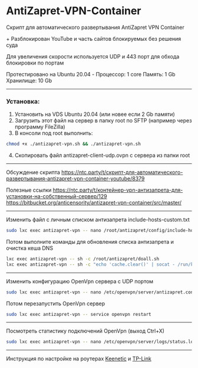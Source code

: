 # AntiZapret-VPN-Container

Скрипт для автоматического развертывания AntiZapret VPN Container

\+ Разблокирован YouTube и часть сайтов блокируемых без решения суда

Для увеличения скорости используется UDP и 443 порт для обхода блокировки по портам

Протестировано на Ubuntu 20.04 - Процессор: 1 core Память: 1 Gb Хранилище: 10 Gb
***
### Установка:
1. Установить на VDS Ubuntu 20.04 (или новее если 2 Gb памяти)
2. Загрузить этот файл на сервер в папку root по SFTP (например через программу FileZilla)
3. В консоли под root выполнить:
```sh
chmod +x ./antizapret-vpn.sh && ./antizapret-vpn.sh
```
4. Скопировать файл antizapret-client-udp.ovpn с сервера из папки root
***
Обсуждение скрипта
https://ntc.party/t/скрипт-для-автоматического-развертывания-antizapret-vpn-container-youtube/8379

Полезные ссылки
https://ntc.party/t/контейнер-vpn-антизапрета-для-установки-на-собственный-сервер/129
https://bitbucket.org/anticensority/antizapret-vpn-container/src/master/
***
Изменить файл с личным списком антизапрета include-hosts-custom.txt
```sh
sudo lxc exec antizapret-vpn -- nano /root/antizapret/config/include-hosts-custom.txt
```
Потом выполните команды для обновления списка антизапрета и очистка кеша DNS
```sh
lxc exec antizapret-vpn -- sh -c /root/antizapret/doall.sh
lxc exec antizapret-vpn -- sh -c "echo 'cache.clear()' | socat - /run/knot-resolver/control/1"
```
***
Изменить конфигурацию OpenVpn сервера с UDP портом
```sh
sudo lxc exec antizapret-vpn -- nano /etc/openvpn/server/antizapret.conf
```
Потом перезапустить OpenVpn сервер
```sh
sudo lxc exec antizapret-vpn -- service openvpn restart
```
***
Посмотреть статистику подключений OpenVpn (выход Ctrl+X)
```sh
sudo lxc exec antizapret-vpn -- nano /etc/openvpn/server/logs/status.log -v
```
***
Инструкция по настройке на роутерах [Keenetic](./Keenetic.md) и [TP-Link](./TP-Link.md)

